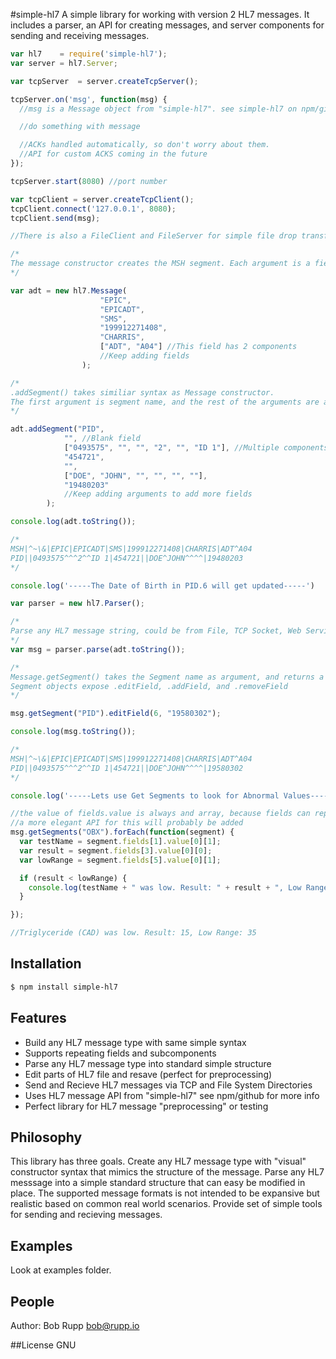 #simple-hl7
A simple library for working with version 2 HL7 messages. It includes a parser, an API for creating messages, and server components for sending and receiving messages.

```js
var hl7    = require('simple-hl7');
var server = hl7.Server;

var tcpServer  = server.createTcpServer();

tcpServer.on('msg', function(msg) {
  //msg is a Message object from "simple-hl7". see simple-hl7 on npm/github for API

  //do something with message

  //ACKs handled automatically, so don't worry about them.
  //API for custom ACKS coming in the future
});

tcpServer.start(8080) //port number

var tcpClient = server.createTcpClient();
tcpClient.connect('127.0.0.1', 8080);
tcpClient.send(msg);

//There is also a FileClient and FileServer for simple file drop transfers

/*
The message constructor creates the MSH segment. Each argument is a field.
*/

var adt = new hl7.Message(
                    "EPIC",
                    "EPICADT",
                    "SMS",
                    "199912271408",
                    "CHARRIS",
                    ["ADT", "A04"] //This field has 2 components
                    //Keep adding fields
                );

/*
.addSegment() takes similiar syntax as Message constructor.
The first argument is segment name, and the rest of the arguments are added as fields.
*/

adt.addSegment("PID",
            "", //Blank field
            ["0493575", "", "", "2", "", "ID 1"], //Multiple components
            "454721",
            "",
            ["DOE", "JOHN", "", "", "", ""],
            "19480203"
            //Keep adding arguments to add more fields
        );

console.log(adt.toString());

/*
MSH|^~\&|EPIC|EPICADT|SMS|199912271408|CHARRIS|ADT^A04
PID||0493575^^^2^^ID 1|454721||DOE^JOHN^^^^|19480203
*/

console.log('-----The Date of Birth in PID.6 will get updated-----')

var parser = new hl7.Parser();

/*
Parse any HL7 message string, could be from File, TCP Socket, Web Service.
*/
var msg = parser.parse(adt.toString());

/*
Message.getSegment() takes the Segment name as argument, and returns a Segment object.
Segment objects expose .editField, .addField, and .removeField
*/

msg.getSegment("PID").editField(6, "19580302");

console.log(msg.toString());

/*
MSH|^~\&|EPIC|EPICADT|SMS|199912271408|CHARRIS|ADT^A04
PID||0493575^^^2^^ID 1|454721||DOE^JOHN^^^^|19580302
*/

console.log('-----Lets use Get Segments to look for Abnormal Values----')

//the value of fields.value is always and array, because fields can repeat.
//a more elegant API for this will probably be added
msg.getSegments("OBX").forEach(function(segment) {
  var testName = segment.fields[1].value[0][1];
  var result = segment.fields[3].value[0][0];
  var lowRange = segment.fields[5].value[0][1];

  if (result < lowRange) {
    console.log(testName + " was low. Result: " + result + ", Low Range: " + lowRange);
  }

});

//Triglyceride (CAD) was low. Result: 15, Low Range: 35


```

## Installation

```bash
$ npm install simple-hl7
```

## Features

  * Build any HL7 message type with same simple syntax
  * Supports repeating fields and subcomponents
  * Parse any HL7 message type into standard simple structure
  * Edit parts of HL7 file and resave (perfect for preprocessing)
  * Send and Recieve HL7 messages via TCP and File System Directories
  * Uses HL7 message API from "simple-hl7" see npm/github for more info
  * Perfect library for HL7 message "preprocessing" or testing

## Philosophy
This library has three goals. Create any HL7 message type with "visual" constructor syntax that mimics the structure of the message. Parse any HL7 messsage into a simple standard structure that can easy be modified in place. The supported message formats is not intended to be expansive but realistic based on common real world scenarios. Provide set of simple tools for sending and recieving messages.

## Examples
Look at examples folder.

## People
Author: Bob Rupp bob@rupp.io

##License
GNU
